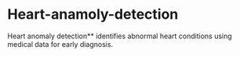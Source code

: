 # Heart-anamoly-detection
Heart anomaly detection** identifies abnormal heart conditions using medical data for early diagnosis.

